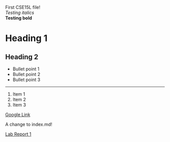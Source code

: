 First CSE15L file!  
*Testing italics*  
**Testing bold**  
# Heading 1  
## Heading 2  
* Bullet point 1
* Bullet point 2
* Bullet point 3
---
1. Item 1
2. Item 2
3. Item 3  

[Google Link](https://www.google.com)  

A change to index.md!

[Lab Report 1](https://ssgadient.github.io/CSE15L/lab-report-1-week-0.html)